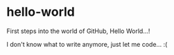 # hello-world
First steps into the world of GitHub, Hello World...!

I don't know what to write anymore, just let me code... :(
